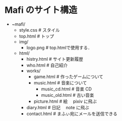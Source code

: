 # Mafi のサイト構造

- ~mafi/
	- style.css		# スタイル
	- top.html		# トップ
	- img/
		- logo.png		# top.htmlで使用する．
	- html/
		- histry.html		# サイト更新履歴
		- who.html		# 自己紹介
		- works/
			- game.html		# 作ったゲームについて
			- music.html		# 音楽について
				- music_cd.html	# 音楽 CD
				- music_old.html	# 古い音楽
			- picture.html 	# 絵　 pixiv に飛ぶ
		- diary.html 		# 日記　 note に飛ぶ
		- contact.html 	# まふぃ宛にメールを送信できる